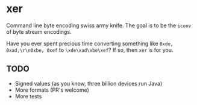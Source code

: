 # xer

Command line byte encoding swiss army knife. The goal is to be the `iconv` of byte stream encodings.

Have you ever spent precious time converting something like `0xde, 0xad,\r\n0xbe, 0xef` to `\xde\xad\xbe\xef`? If so, then `xer` is for you.

## TODO

* Signed values (as you know, three billion devices run Java)
* More formats (PR's welcome)
* More tests

